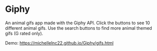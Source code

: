 # Giphy

An animal gifs app made with the Giphy API. Click the buttons to see 10 different animal gifs. Use the search buttons to find more animal themed gifs (G rated only). 

Demo: 
https://michellelnc22.github.io/Giphy/gifs.html
